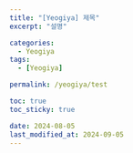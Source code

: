 ```yaml
---
title: "[Yeogiya] 제목"
excerpt: "설명"

categories:
  - Yeogiya
tags:
  - [Yeogiya]

permalink: /yeogiya/test

toc: true
toc_sticky: true

date: 2024-08-05
last_modified_at: 2024-09-05
---
```


